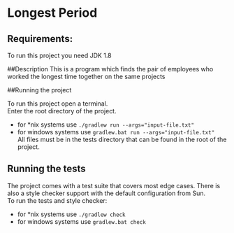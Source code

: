# Longest Period

## Requirements:
 To run this project you need JDK 1.8

##Description
 This is a program which finds the pair of employees who worked 
 the longest time together on the same projects

##Running the project

To run this project open a terminal.  
Enter the root directory of the project.
- for *nix systems use
```./gradlew run --args="input-file.txt"```
- for windows systems use
  ```gradlew.bat run --args="input-file.txt"```  
All files must be in the tests directory that can be found in the root of the project.
## Running the tests

The project comes with a test suite that covers most edge cases.
There is also a style checker support with the default configuration
from Sun.    
To run the tests and style checker:  
- for *nix systems use
```./gradlew check```
- for windows systems use
  ```gradlew.bat check```
